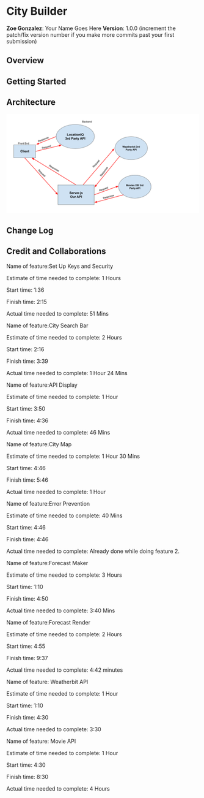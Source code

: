 # City Builder

**Zoe Gonzalez**: Your Name Goes Here
**Version**: 1.0.0 (increment the patch/fix version number if you make more commits past your first submission)

## Overview
<!-- Provide a high level overview of what this application is and why you are building it, beyond the fact that it's an assignment for this class. (i.e. What's your problem domain?) -->

## Getting Started
<!-- What are the steps that a user must take in order to build this app on their own machine and get it running? -->

## Architecture
<img src='./img/WRC.png'>

## Change Log
<!-- Use this area to document the iterative changes made to your application as each feature is successfully implemented. Use time stamps. Here's an example:

01-01-2001 4:59pm - Application now has a fully-functional express server, with a GET route for the location resource. -->

## Credit and Collaborations

Name of feature:Set Up Keys and Security

Estimate of time needed to complete: 1 Hours

Start time: 1:36

Finish time: 2:15

Actual time needed to complete: 51 Mins

Name of feature:City Search Bar

Estimate of time needed to complete: 2 Hours

Start time: 2:16

Finish time: 3:39

Actual time needed to complete: 1 Hour 24 Mins

Name of feature:API Display

Estimate of time needed to complete: 1 Hour

Start time: 3:50

Finish time: 4:36

Actual time needed to complete: 46 Mins

Name of feature:City Map

Estimate of time needed to complete: 1 Hour 30 Mins

Start time: 4:46

Finish time: 5:46

Actual time needed to complete: 1 Hour

Name of feature:Error Prevention

Estimate of time needed to complete: 40 Mins

Start time: 4:46

Finish time: 4:46

Actual time needed to complete: Already done while doing feature 2.




Name of feature:Forecast Maker

Estimate of time needed to complete: 3 Hours

Start time: 1:10

Finish time: 4:50

Actual time needed to complete: 3:40 Mins


Name of feature:Forecast Render

Estimate of time needed to complete: 2 Hours

Start time: 4:55

Finish time: 9:37

Actual time needed to complete: 4:42 minutes

Name of feature: Weatherbit API 

Estimate of time needed to complete: 1 Hour

Start time: 1:10 

Finish time: 4:30 

Actual time needed to complete: 3:30

Name of feature: Movie API

Estimate of time needed to complete: 1 Hour

Start time: 4:30 

Finish time: 8:30 

Actual time needed to complete: 4 Hours





